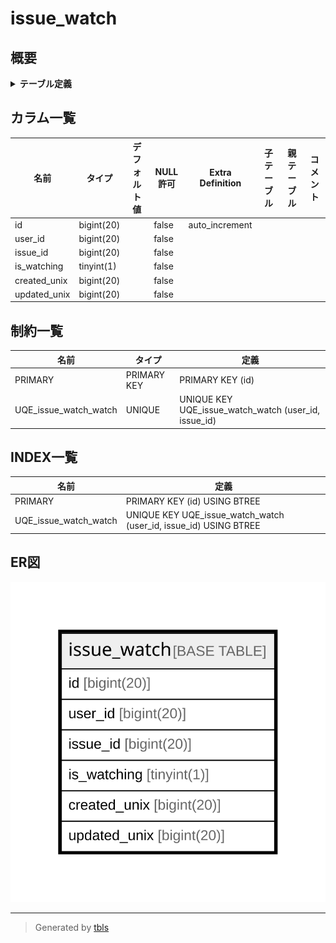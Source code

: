 # issue_watch

## 概要

<details>
<summary><strong>テーブル定義</strong></summary>

```sql
CREATE TABLE `issue_watch` (
  `id` bigint(20) NOT NULL AUTO_INCREMENT,
  `user_id` bigint(20) NOT NULL,
  `issue_id` bigint(20) NOT NULL,
  `is_watching` tinyint(1) NOT NULL,
  `created_unix` bigint(20) NOT NULL,
  `updated_unix` bigint(20) NOT NULL,
  PRIMARY KEY (`id`),
  UNIQUE KEY `UQE_issue_watch_watch` (`user_id`,`issue_id`)
) ENGINE=InnoDB DEFAULT CHARSET=utf8mb4 ROW_FORMAT=DYNAMIC
```

</details>

## カラム一覧

| 名前           | タイプ        | デフォルト値       | NULL許可   | Extra Definition | 子テーブル      | 親テーブル      | コメント     |
| ------------ | ---------- | ------------ | -------- | ---------------- | ---------- | ---------- | -------- |
| id           | bigint(20) |              | false    | auto_increment   |            |            |          |
| user_id      | bigint(20) |              | false    |                  |            |            |          |
| issue_id     | bigint(20) |              | false    |                  |            |            |          |
| is_watching  | tinyint(1) |              | false    |                  |            |            |          |
| created_unix | bigint(20) |              | false    |                  |            |            |          |
| updated_unix | bigint(20) |              | false    |                  |            |            |          |

## 制約一覧

| 名前                    | タイプ         | 定義                                                   |
| --------------------- | ----------- | ---------------------------------------------------- |
| PRIMARY               | PRIMARY KEY | PRIMARY KEY (id)                                     |
| UQE_issue_watch_watch | UNIQUE      | UNIQUE KEY UQE_issue_watch_watch (user_id, issue_id) |

## INDEX一覧

| 名前                    | 定義                                                               |
| --------------------- | ---------------------------------------------------------------- |
| PRIMARY               | PRIMARY KEY (id) USING BTREE                                     |
| UQE_issue_watch_watch | UNIQUE KEY UQE_issue_watch_watch (user_id, issue_id) USING BTREE |

## ER図

![er](issue_watch.svg)

---

> Generated by [tbls](https://github.com/k1LoW/tbls)
